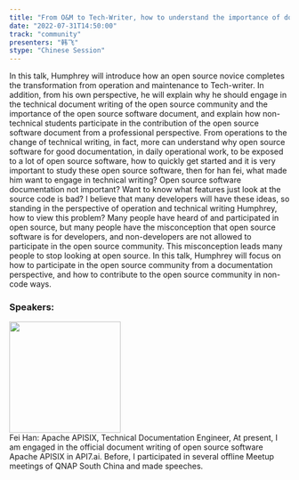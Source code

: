 ```yaml
---
title: "From O&M to Tech-Writer, how to understand the importance of documentation for open source software"
date: "2022-07-31T14:50:00"
track: "community"
presenters: "韩飞"
stype: "Chinese Session"
---
```

In this talk, Humphrey will introduce how an open source novice completes the transformation from operation and maintenance to Tech-writer. In addition, from his own perspective, he will explain why he should engage in the technical document writing of the open source community and the importance of the open source software document, and explain how non-technical students participate in the contribution of the open source software document from a professional perspective.
From operations to the change of technical writing, in fact, more can understand why open source software for good documentation, in daily operational work, to be exposed to a lot of open source software, how to quickly get started and it is very important to study these open source software, then for han fei, what made him want to engage in technical writing?
Open source software documentation not important? Want to know what features just look at the source code is bad? I believe that many developers will have these ideas, so standing in the perspective of operation and technical writing Humphrey, how to view this problem?
Many people have heard of and participated in open source, but many people have the misconception that open source software is for developers, and non-developers are not allowed to participate in the open source community. This misconception leads many people to stop looking at open source. In this talk, Humphrey will focus on how to participate in the open source community from a documentation perspective, and how to contribute to the open source community in non-code ways.
 ### Speakers: 
 <img src="images/speaker/1111.png" width="200" /><br>Fei Han: Apache APISIX, Technical Documentation Engineer, At present, I am engaged in the official document writing of open source software Apache APISIX in API7.ai. Before, I participated in several offline Meetup meetings of QNAP South China and made speeches.

 
